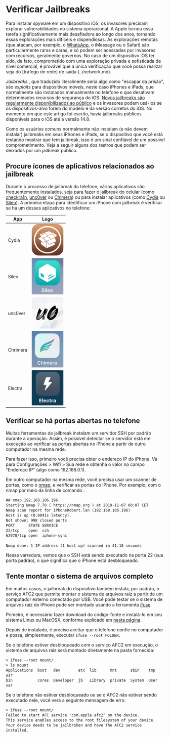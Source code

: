 # Verificar Jailbreaks

Para instalar spyware em um dispositivo iOS, os invasores precisam explorar vulnerabilidades no sistema operacional. A Apple tornou essa tarefa significativamente mais desafiadora ao longo dos anos, tornando essas explorações mais difíceis e dispendiosas. As explorações remotas (que atacam, por exemplo, o [WhatsApp](https://www.engadget.com/2019/05/13/whatsapp-call-exploit-allowed-spyware), o iMessage ou o Safari) são particularmente raras e caras, e só podem ser acessadas por invasores com recursos, geralmente governos. No caso de um dispositivo iOS ter sido, de fato, comprometido com uma exploração privada e sofisticada de nível comercial, é provável que a única verificação que você possa realizar seja do \[tráfego de rede] de saída (../network.md).

_Jailbreaks_ , que traduzido literalmente seria algo como "escapar da prisão",  são _exploits_ para dispositivos móveis, neste caso iPhones e iPads, que normalmente são instalados manualmente no telefone e que desativam determinados recursos de segurança do iOS. [Novos jailbreaks são regularmente disponibilizados ao público](http://theiphonewiki.com/wiki/jailbreak) e os invasores podem usá-los se os dispositivos-alvo forem do modelo e da versão corretos do iOS. No momento em que este artigo foi escrito, havia jailbreaks públicos disponíveis para o iOS até a versão 14.8.

Como os usuários comuns normalmente não instalam (e não devem instalar) jailbreaks em seus iPhones e iPads, se o dispositivo que você está testando mostrar que tem jailbreak, isso é um sinal confiável de um possível comprometimento. Veja a seguir alguns dos rastros que podem ser deixados por um jailbreak público.

## Procure ícones de aplicativos relacionados ao jailbreak

Durante o processo de jailbreak do telefone, vários aplicativos são frequentemente instalados, seja para fazer o jailbreak do celular (como [checkra1n](https://checkra.in/), [unc0ver](https://github.com/pwn20wndstuff/Undecimus) ou [Chimera](https://chimera.sh/)) ou para instalar aplicativos (como [Cydia](https://cydia.saurik.com/) ou [Sileo](https://getsileo.app/)). A primeira etapa para identificar um iPhone com jailbreak é verificar se há um desses aplicativos no telefone:

| App      | Logo                                      |
| -------- | ----------------------------------------- |
| Cydia    | ![image](../.gitbook/assets/cydia.png)    |
| Sileo    | ![image](../.gitbook/assets/sileo.png)    |
| unc0ver  | ![imagem](../.gitbook/assets/unc0ver.png) |
| Chrimera | ![imagem](../.gitbook/assets/chimera.png) |
| Electra  | ![image](../.gitbook/assets/electra.png)  |

## Verificar se há portas abertas no telefone

Muitas ferramentas de jailbreak instalam um servidor SSH por padrão durante a operação. Assim, é possível detectar se o servidor está em execução ao verificar as portas abertas no iPhone a partir de outro computador na mesma rede.

Para fazer isso, primeiro você precisa obter o endereço IP do iPhone. Vá para Configurações > Wifi > Sua rede e obtenha o valor no campo “Endereço IP” (algo como 192.168.0.1).

Em outro computador na mesma rede, você precisa usar um scanner de portas, como o [nmap](https://nmap.org/), e verificar as portas do iPhone. Por exemplo, com o nmap por meio da linha de comando :

```
## nmap 192.168.186.196
Starting Nmap 7.70 ( https://nmap.org ) at 2019-11-07 00:07 CET
Nmap scan report for iPhoneRobert.lan (192.168.186.196)
Host is up (0.0041s latency).
Not shown: 998 closed ports
PORT      STATE SERVICE
22/tcp    open  ssh
62078/tcp open  iphone-sync

Nmap done: 1 IP address (1 host up) scanned in 41.18 seconds
```

Nessa varredura, vemos que o SSH está sendo executado na porta 22 (sua porta padrão), o que significa que o iPhone está desbloqueado.

## Tente montar o sistema de arquivos completo

Em muitos casos, o jailbreak do dispositivo também instala, por padrão, o serviço AFC2 que permite montar o sistema de arquivos raiz a partir de um computador externo conectado por USB. Você pode testar se o sistema de arquivos raiz do iPhone pode ser montado usando a ferramenta [ifuse](https://github.com/libimobiledevice/ifuse).

Primeiro, é necessário fazer download do código-fonte e instalá-lo em seu sistema Linux ou MacOSX, conforme explicado em [nesta página](https://github.com/libimobiledevice/ifuse/wiki/).

Depois de instalado, é preciso aceitar que o telefone confie no computador e possa, simplesmente, executar `ifuse --root FOLDER.`

Se o telefone estiver desbloqueado com o serviço AFC2 em execução, o sistema de arquivos raiz será montado diretamente na pasta fornecida:

```
> ifuse --root mount/
> ls mount
Applications  boot   dev        etc  lib      mnt      sbin    tmp   usr
bin           cores  Developer  jb   Library  private  System  User  var
```

Se o telefone não estiver desbloqueado ou se o AFC2 não estiver sendo executado nele, você verá a seguinte mensagem de erro:

```
> ifuse --root mount/
Failed to start AFC service 'com.apple.afc2' on the device.
This service enables access to the root filesystem of your device.
Your device needs to be jailbroken and have the AFC2 service installed.
```
